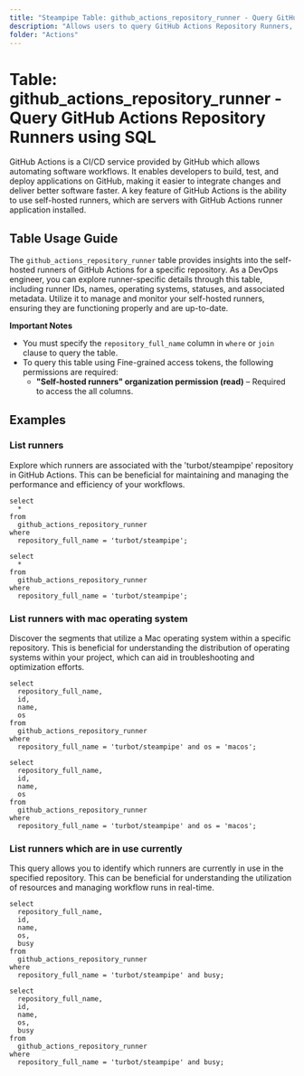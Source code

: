 ```yaml
---
title: "Steampipe Table: github_actions_repository_runner - Query GitHub Actions Repository Runners using SQL"
description: "Allows users to query GitHub Actions Repository Runners, providing insights into the details of self-hosted runners for a repository."
folder: "Actions"
---
```


# Table: github_actions_repository_runner - Query GitHub Actions Repository Runners using SQL

GitHub Actions is a CI/CD service provided by GitHub which allows automating software workflows. It enables developers to build, test, and deploy applications on GitHub, making it easier to integrate changes and deliver better software faster. A key feature of GitHub Actions is the ability to use self-hosted runners, which are servers with GitHub Actions runner application installed.

## Table Usage Guide

The `github_actions_repository_runner` table provides insights into the self-hosted runners of GitHub Actions for a specific repository. As a DevOps engineer, you can explore runner-specific details through this table, including runner IDs, names, operating systems, statuses, and associated metadata. Utilize it to manage and monitor your self-hosted runners, ensuring they are functioning properly and are up-to-date.

**Important Notes**
- You must specify the `repository_full_name` column in `where` or `join` clause to query the table.
- To query this table using Fine-grained access tokens, the following permissions are required:
  - **"Self-hosted runners" organization permission (read)** – Required to access the all columns.

## Examples

### List runners
Explore which runners are associated with the 'turbot/steampipe' repository in GitHub Actions. This can be beneficial for maintaining and managing the performance and efficiency of your workflows.

```sql+postgres
select
  *
from
  github_actions_repository_runner
where
  repository_full_name = 'turbot/steampipe';
```

```sql+sqlite
select
  *
from
  github_actions_repository_runner
where
  repository_full_name = 'turbot/steampipe';
```

### List runners with mac operating system
Discover the segments that utilize a Mac operating system within a specific repository. This is beneficial for understanding the distribution of operating systems within your project, which can aid in troubleshooting and optimization efforts.

```sql+postgres
select
  repository_full_name,
  id,
  name,
  os
from
  github_actions_repository_runner
where
  repository_full_name = 'turbot/steampipe' and os = 'macos';
```

```sql+sqlite
select
  repository_full_name,
  id,
  name,
  os
from
  github_actions_repository_runner
where
  repository_full_name = 'turbot/steampipe' and os = 'macos';
```

### List runners which are in use currently
This query allows you to identify which runners are currently in use in the specified repository. This can be beneficial for understanding the utilization of resources and managing workflow runs in real-time.

```sql+postgres
select
  repository_full_name,
  id,
  name,
  os,
  busy
from
  github_actions_repository_runner
where
  repository_full_name = 'turbot/steampipe' and busy;
```

```sql+sqlite
select
  repository_full_name,
  id,
  name,
  os,
  busy
from
  github_actions_repository_runner
where
  repository_full_name = 'turbot/steampipe' and busy;
```